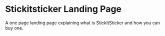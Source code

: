 # Stickitsticker Landing Page

A one page landing page explaining what is StickItSticker and how you can buy one.

